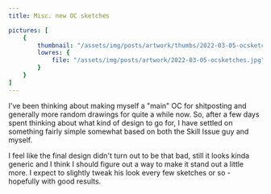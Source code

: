 ```yaml
---
title: Misc. new OC sketches

pictures: [
	{
		thumbnail: "/assets/img/posts/artwork/thumbs/2022-03-05-ocsketches.jpg",
		lowres: {
			file: "/assets/img/posts/artwork/2022-03-05-ocsketches.jpg"
		}
	}
]
---
```

I've been thinking about making myself a "main" OC for shitposting and generally more random drawings for quite a while now. So, after a few days spent thinking about what kind of design to go for, I have settled on something fairly simple somewhat based on both the Skill Issue guy and myself.

I feel like the final design didn't turn out to be that bad, still it looks kinda generic and I think I should figure out a way to make it stand out a little more. I expect to slightly tweak his look every few sketches or so - hopefully with good results.
